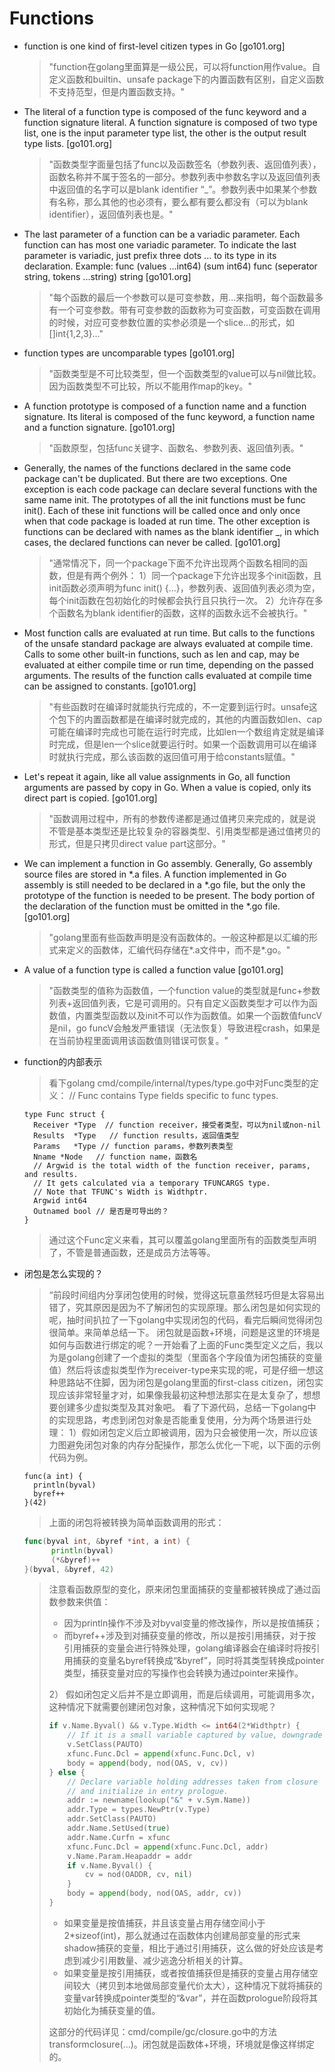 # Functions

- function is one kind of first-level citizen types in Go  [go101.org]

  > "function在golang里面算是一级公民，可以将function用作value。自定义函数和builtin、unsafe package下的内置函数有区别，自定义函数不支持范型，但是内置函数支持。"

- The literal of a function type is composed of the func keyword and a function signature literal. A function signature is composed of two type list, one is the input parameter type list, the other is the output result type lists.  [go101.org]

  > "函数类型字面量包括了func以及函数签名（参数列表、返回值列表），函数名称并不属于签名的一部分。参数列表中参数名字以及返回值列表中返回值的名字可以是blank identifier “_”。参数列表中如果某个参数有名称，那么其他的也必须有，要么都有要么都没有（可以为blank identifier），返回值列表也是。"

- The last parameter of a function can be a variadic parameter. Each function can has most one variadic parameter. To indicate the last parameter is variadic, just prefix three dots ... to its type in its declaration. Example: func (values ...int64) (sum int64) func (seperator string, tokens ...string) string  [go101.org]

  > "每个函数的最后一个参数可以是可变参数，用...来指明，每个函数最多有一个可变参数。带有可变参数的函数称为可变函数，可变函数在调用的时候，对应可变参数位置的实参必须是一个slice...的形式，如[]int{1,2,3}..."

- function types are uncomparable types  [go101.org]

  > "函数类型是不可比较类型，但一个函数类型的value可以与nil做比较。因为函数类型不可比较，所以不能用作map的key。"

- A function prototype is composed of a function name and a function signature. Its literal is composed of the func keyword, a function name and a function signature.  [go101.org]

  > "函数原型，包括func关键字、函数名、参数列表、返回值列表。"

- Generally, the names of the functions declared in the same code package can't be duplicated. But there are two exceptions. One exception is each code package can declare several functions with the same name init. The prototypes of all the init functions must be func init(). Each of these init functions will be called once and only once when that code package is loaded at run time. The other exception is functions can be declared with names as the blank identifier _, in which cases, the declared functions can never be called.   [go101.org]

  > "通常情况下，同一个package下面不允许出现两个函数名相同的函数，但是有两个例外：
  > 1）同一个package下允许出现多个init函数，且init函数必须声明为func init() {...}，参数列表、返回值列表必须为空，每个init函数在包初始化的时候都会执行且只执行一次。
  > 2）允许存在多个函数名为blank identifier的函数，这样的函数永远不会被执行。"

- Most function calls are evaluated at run time. But calls to the functions of the unsafe standard package are always evaluated at compile time. Calls to some other built-in functions, such as len and cap, may be evaluated at either compile time or run time, depending on the passed arguments. The results of the function calls evaluated at compile time can be assigned to constants.  [go101.org]

  > "有些函数时在编译时就能执行完成的，不一定要到运行时。unsafe这个包下的内置函数都是在编译时就完成的，其他的内置函数如len、cap可能在编译时完成也可能在运行时完成，比如len一个数组肯定就是编译时完成，但是len一个slice就要运行时。如果一个函数调用可以在编译时就执行完成，那么该函数的返回值可用于给constants赋值。"

- Let's repeat it again, like all value assignments in Go, all function arguments are passed by copy in Go. When a value is copied, only its direct part is copied.  [go101.org]

  > "函数调用过程中，所有的参数传递都是通过值拷贝来完成的，就是说不管是基本类型还是比较复杂的容器类型、引用类型都是通过值拷贝的形式，但是只拷贝direct value part这部分。"

- We can implement a function in Go assembly. Generally, Go assembly source files are stored in *.a files. A function implemented in Go assembly is still needed to be declared in a *.go file, but the only the prototype of the function is needed to be present. The body portion of the declaration of the function must be omitted in the *.go file.  [go101.org]

  > "golang里面有些函数声明是没有函数体的。一般这种都是以汇编的形式来定义的函数体，汇编代码存储在*.a文件中，而不是*.go。"

- A value of a function type is called a function value  [go101.org]

  > "函数类型的值称为函数值，一个function value的类型就是func+参数列表+返回值列表，它是可调用的。只有自定义函数类型才可以作为函数值，内置类型函数以及init不可以作为函数值。如果一个函数值funcV是nil，go funcV会触发严重错误（无法恢复）导致进程crash，如果是在当前协程里面调用该函数值则错误可恢复。"

- function的内部表示

  > 看下golang cmd/compile/internal/types/type.go中对Func类型的定义：
  > // Func contains Type fields specific to func types.

  ```
  type Func struct {
  	Receiver *Type  // function receiver，接受者类型，可以为nil或non-nil
  	Results  *Type   // function results，返回值类型
  	Params   *Type // function params，参数列表类型
  	Nname *Node   // function name，函数名
  	// Argwid is the total width of the function receiver, params, and results.
  	// It gets calculated via a temporary TFUNCARGS type.
  	// Note that TFUNC's Width is Widthptr.
  	Argwid int64
  	Outnamed bool // 是否是可导出的？
  }
  ```

  > 通过这个Func定义来看，其可以覆盖golang里面所有的函数类型声明了，不管是普通函数，还是成员方法等等。

- 闭包是怎么实现的？

  > “前段时间组内分享闭包使用的时候，觉得这玩意虽然轻巧但是太容易出错了，究其原因是因为不了解闭包的实现原理。那么闭包是如何实现的呢，抽时间扒拉了一下golang中实现闭包的代码，看完后瞬间觉得闭包很简单。来简单总结一下。
  > 闭包就是函数+环境，问题是这里的环境是如何与函数进行绑定的呢？一开始看了上面的Func类型定义之后，我以为是golang创建了一个虚拟的类型（里面各个字段值为闭包捕获的变量值）然后将该虚拟类型作为receiver-type来实现的呢，可是仔细一想这种思路站不住脚，因为闭包是golang里面的first-class citizen，闭包实现应该非常轻量才对，如果像我最初这种想法那实在是太复杂了，想想要创建多少虚拟类型及其对象吧。
  > 看了下源代码，总结一下golang中的实现思路，考虑到闭包对象是否能重复使用，分为两个场景进行处理：
  > 1）假如闭包定义后立即被调用，因为只会被使用一次，所以应该力图避免闭包对象的内存分配操作，那怎么优化一下呢，以下面的示例代码为例。

  ```
  func(a int) {
  	println(byval)
  	byref++
  }(42)
  ```

  > 上面的闭包将被转换为简单函数调用的形式：

  ```go
  func(byval int, &byref *int, a int) {
  		println(byval)
  		(*&byref)++
  }(byval, &byref, 42)
  ```

  > 注意看函数原型的变化，原来闭包里面捕获的变量都被转换成了通过函数参数来供值：
  >
  > - 因为println操作不涉及对byval变量的修改操作，所以是按值捕获；
  > - 而byref++涉及到对捕获变量的修改，所以是按引用捕获，对于按引用捕获的变量会进行特殊处理，golang编译器会在编译时将按引用捕获的变量名byref转换成“&amp;byref”，同时将其类型转换成pointer类型，捕获变量对应的写操作也会转换为通过pointer来操作。
  >
  > 2） 假如闭包定义后并不是立即调用，而是后续调用，可能调用多次，这种情况下就需要创建闭包对象，这种情况下如何实现呢？
  >
  > ```go
  > if v.Name.Byval() && v.Type.Width <= int64(2*Widthptr) {
  >     // If it is a small variable captured by value, downgrade it to PAUTO.
  >     v.SetClass(PAUTO)
  >     xfunc.Func.Dcl = append(xfunc.Func.Dcl, v)
  >     body = append(body, nod(OAS, v, cv))
  > } else {
  >     // Declare variable holding addresses taken from closure
  >     // and initialize in entry prologue.
  >     addr := newname(lookup("&" + v.Sym.Name))
  >     addr.Type = types.NewPtr(v.Type)
  >     addr.SetClass(PAUTO)
  >     addr.Name.SetUsed(true)
  >     addr.Name.Curfn = xfunc
  >     xfunc.Func.Dcl = append(xfunc.Func.Dcl, addr)
  >     v.Name.Param.Heapaddr = addr
  >     if v.Name.Byval() {
  >         cv = nod(OADDR, cv, nil)
  >     }
  >     body = append(body, nod(OAS, addr, cv))
  > }
  > ```
  >
  > - 如果变量是按值捕获，并且该变量占用存储空间小于2*sizeof(int)，那么就通过在函数体内创建局部变量的形式来shadow捕获的变量，相比于通过引用捕获，这么做的好处应该是考虑到减少引用数量、减少逃逸分析相关的计算。
  > - 如果变量是按引用捕获，或者按值捕获但是捕获的变量占用存储空间较大（拷贝到本地做局部变量代价太大），这种情况下就将捕获的变量var转换成pointer类型的“&amp;var”，并在函数prologue阶段将其初始化为捕获变量的值。
  >
  > 
  >
  > 这部分的代码详见：cmd/compile/gc/closure.go中的方法transformclosure(...)。闭包就是函数体+环境，环境就是像这样绑定的。